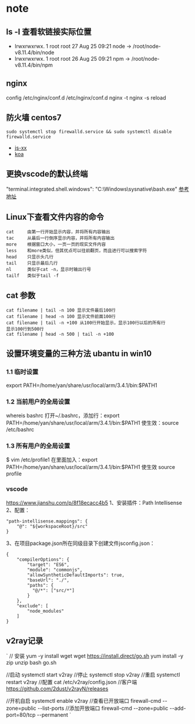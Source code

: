 # note

## ls -l 查看软链接实际位置

- lrwxrwxrwx. 1 root root 27 Aug 25 09:21 node -> /root/node-v8.11.4/bin/node
- lrwxrwxrwx. 1 root root 26 Aug 25 09:21 npm -> /root/node-v8.11.4/bin/npm

## nginx

config /etc/nginx/conf.d
/etc/nginx/conf.d
nginx -t
nginx -s reload

## 防火墙 centos7

    sudo systemctl stop firewalld.service && sudo systemctl disable firewalld.service

- [js-xx](https://github.com/leizongmin/js-xss)
- [koa](https://github.com/changeyu/Coding-Guide/blob/master/README.md#koa2系列教程)

## 更换vscode的默认终端

"terminal.integrated.shell.windows": "C:\\Windows\\sysnative\\bash.exe"
[参考地址](https://blog.csdn.net/technofiend/article/details/72771277)

## Linux下查看文件内容的命令

    cat     由第一行开始显示内容，并将所有内容输出
    tac     从最后一行倒序显示内容，并将所有内容输出
    more    根据窗口大小，一页一页的现实文件内容
    less    和more类似，但其优点可以往前翻页，而且进行可以搜索字符
    head    只显示头几行
    tail    只显示最后几行
    nl      类似于cat -n，显示时输出行号
    tailf   类似于tail -f 
    
## cat 参数

    cat filename | tail -n 100 显示文件最后100行
    cat filename | head -n 100 显示文件前面100行
    cat filename | tail -n +100 从100行开始显示，显示100行以后的所有行
    显示100行到500行
    cat filename | head -n 500 | tail -n +100

## 设置环境变量的三种方法 ubantu in win10
### 1.1 临时设置
export PATH=/home/yan/share/usr/local/arm/3.4.1/bin:$PATH1

### 1.2 当前用户的全局设置
whereis bashrc
打开~/.bashrc，添加行：export PATH=/home/yan/share/usr/local/arm/3.4.1/bin:$PATH1
使生效：source /etc/bashrc 
### 1.3 所有用户的全局设置
$ vim /etc/profile1
在里面加入：export PATH=/home/yan/share/usr/local/arm/3.4.1/bin:$PATH1
使生效 source profile

### vscode
https://www.jianshu.com/p/8f18ecacc4b5
1、安装插件：Path Intellisense
2、配置：

    "path-intellisense.mappings": {
        "@": "${workspaceRoot}/src"
    }
3、在项目package.json所在同级目录下创建文件jsconfig.json：

    {
        "compilerOptions": {
            "target": "ES6",
            "module": "commonjs",
            "allowSyntheticDefaultImports": true,
            "baseUrl": "./",
            "paths": {
              "@/*": ["src/*"]
            }
        },
        "exclude": [
            "node_modules"
        ]
    }

## v2ray记录

`
// 安装
yum -y install wget
wget https://install.direct/go.sh
yum install -y zip unzip
bash go.sh

//启动
systemctl start v2ray
//停止
systemctl stop v2ray
//重启
systemctl restart v2ray
//配置
cat /etc/v2ray/config.json
//客户端
https://github.com/2dust/v2rayN/releases

//开机自启
systemctl enable v2ray
//查看已开放端口
firewall-cmd --zone=public --list-ports
//添加开放端口
firewall-cmd --zone=public --add-port=80/tcp --permanent
`

